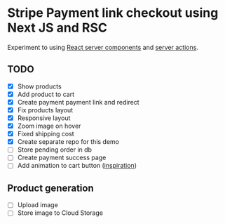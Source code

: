 # Stripe Payment link checkout using Next JS and RSC

Experiment to using [React server components](https://nextjs.org/docs/getting-started/react-essentials#server-components) and [server actions](https://nextjs.org/docs/app/building-your-application/data-fetching/server-actions).

## TODO

* [x] Show products
* [x] Add product to cart
* [x] Create payment payment link and redirect
* [x] Fix products layout
* [x] Responsive layout
* [x] Zoom image on hover
* [x] Fixed shipping cost
* [x] Create separate repo for this demo
* [ ] Store pending order in db
* [ ] Create payment success page
* [ ] Add animation to cart button ([inspiration](https://codepen.io/MinzCode/pen/pogqVVX))

## Product generation

* [ ] Upload image
* [ ] Store image to Cloud Storage
